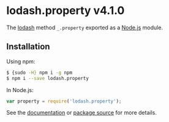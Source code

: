 # lodash.property v4.1.0

The [lodash](https://lodash.com/) method `_.property` exported as a [Node.js](https://nodejs.org/) module.

## Installation

Using npm:
```bash
$ {sudo -H} npm i -g npm
$ npm i --save lodash.property
```

In Node.js:
```js
var property = require('lodash.property');
```

See the [documentation](https://lodash.com/docs#property) or [package source](https://github.com/lodash/lodash/blob/4.1.0-npm-packages/lodash.property) for more details.
